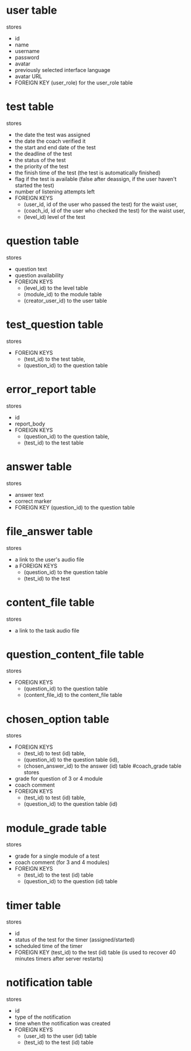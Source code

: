 # user table
stores
* id
* name
* username
* password
* avatar
* previously selected interface language
* avatar URL
* FOREIGN KEY (user_role) for the user_role table
# test table
stores
* the date the test was assigned
* the date the coach verified it
* the start and end date of the test
* the deadline of the test
* the status of the test
* the priority of the test
* the finish time of the test (the test is automatically finished)
* flag if the test is available (false after deassign, if the user haven't started the test)
* number of listening attempts left  
* FOREIGN KEYS 
  * (user_id, id of the user who passed the test) for the waist user,
  * (coach_id, id of the user who checked the test) for the waist user,
  * (level_id) level of the test
# question table
stores
* question text
* question availability
* FOREIGN KEYS
    * (level_id) to the level table
    * (module_id) to the module table
    * (creator_user_id) to the user table
# test_question table
stores
* FOREIGN KEYS
    * (test_id) to the test table,
    * (question_id) to the question table
# error_report table
stores
* id
* report_body
* FOREIGN KEYS
   * (question_id) to the question table,
   * (test_id) to the test table
# answer table
stores
* answer text
* correct marker
* FOREIGN KEY (question_id) to the question table
# file_answer table
stores
* a link to the user's audio file
* a FOREIGN KEYS
  * (question_id) to the question table
  * (test_id) to the test 
# content_file table
stores
* a link to the task audio file
# question_content_file table
stores
* FOREIGN KEYS
  * (question_id) to the question table
  * (content_file_id) to the content_file table
# chosen_option table
stores
* FOREIGN KEYS
    * (test_id) to test (id) table,
    * (question_id) to the question table (id),
    * (chosen_answer_id) to the answer (id) table
#coach_grade table
stores
* grade for question of 3 or 4 module
* coach comment  
* FOREIGN KEYS
  * (test_id) to test (id) table,
  * (question_id) to the question table (id)
# module_grade table
stores
* grade for a single module of a test
* coach comment (for 3 and 4 modules)  
* FOREIGN KEYS
  * (test_id) to the test (id) table
  * (question_id) to the question (id) table
# timer table
stores
* id
* status of the test for the timer (assigned/started)
* scheduled time of the timer
* FOREIGN KEY (test_id) to the test (id) table (is used to recover 40 minutes timers after server restarts)
# notification table
stores
* id
* type of the notification
* time when the notification was created
* FOREIGN KEYS
  * (user_id) to the user (id) table
  * (test_id) to the test (id) table
